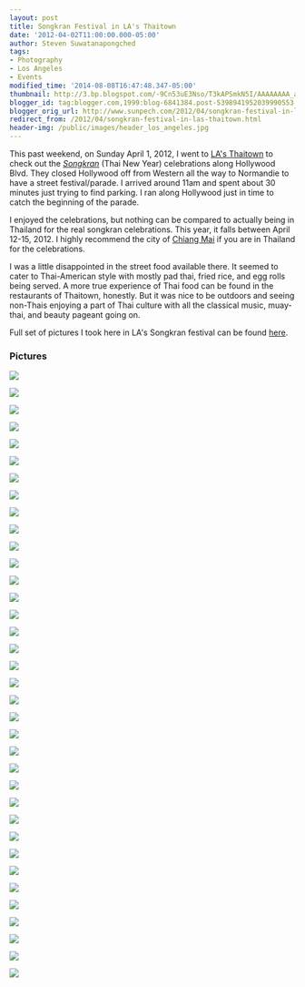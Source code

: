```yaml
---
layout: post
title: Songkran Festival in LA's Thaitown
date: '2012-04-02T11:00:00.000-05:00'
author: Steven Suwatanapongched
tags:
- Photography
- Los Angeles
- Events
modified_time: '2014-08-08T16:47:48.347-05:00'
thumbnail: http://3.bp.blogspot.com/-9Cn53uE3Nso/T3kAPSmkN5I/AAAAAAAA_a4/6-CgD9nFMfY/s600/2012-04-01+at+10-52-11.jpg
blogger_id: tag:blogger.com,1999:blog-6841384.post-5398941952039990553
blogger_orig_url: http://www.sunpech.com/2012/04/songkran-festival-in-las-thaitown.html
redirect_from: /2012/04/songkran-festival-in-las-thaitown.html
header-img: /public/images/header_los_angeles.jpg
---
```


This past weekend, on Sunday April 1, 2012, I went to <a href="http://en.wikipedia.org/wiki/Thai_Town,_Los_Angeles">LA's Thaitown</a> to check out the <a href="http://en.wikipedia.org/wiki/Songkran"><i>Songkran</i></a> (Thai New Year) celebrations along Hollywood Blvd. They closed Hollywood off from Western all the way to Normandie to have a street festival/parade. I arrived around 11am and spent about 30 minutes just trying to find parking. I ran along Hollywood just in time to catch the beginning of the parade.

I enjoyed the celebrations, but nothing can be compared to actually being in Thailand for the real songkran celebrations. This year, it falls between April 12-15, 2012. I highly recommend the city of&nbsp;<a href="http://en.wikipedia.org/wiki/Chiang_Mai">Chiang Mai</a> if you are in Thailand for the celebrations.

I was a little disappointed in the street food available there. It seemed to cater to Thai-American style with mostly pad thai, fried rice, and egg rolls being served. A more true experience of Thai food can be found in the restaurants of Thaitown, honestly. But it was nice to be outdoors and seeing non-Thais enjoying a part of Thai culture with all the classical music, muay-thai, and beauty pageant going on.

Full set of pictures I took here in LA's Songkran festival can be found <a href="https://picasaweb.google.com/101693597219413173200/2012SongkranInLAThaiTown">here</a>.

### Pictures

<a href="http://3.bp.blogspot.com/-9Cn53uE3Nso/T3kAPSmkN5I/AAAAAAAA_a4/6-CgD9nFMfY/s600/2012-04-01+at+10-52-11.jpg"><img border="0"  src="http://3.bp.blogspot.com/-9Cn53uE3Nso/T3kAPSmkN5I/AAAAAAAA_a4/6-CgD9nFMfY/s400/2012-04-01+at+10-52-11.jpg"  /></a>

<a href="http://2.bp.blogspot.com/-y8srqRmOIdI/T3kAdJkXs1I/AAAAAAAA_bo/HDrJ95GVHqc/s600/2012-04-01+at+10-55-00.jpg"><img border="0"  src="http://2.bp.blogspot.com/-y8srqRmOIdI/T3kAdJkXs1I/AAAAAAAA_bo/HDrJ95GVHqc/s400/2012-04-01+at+10-55-00.jpg"  /></a>

<a href="http://4.bp.blogspot.com/-yp2r4SAyNmA/T3kAt4xpuFI/AAAAAAAA_dQ/_rdFNCPubgM/s600/2012-04-01+at+10-58-49.jpg"><img border="0"  src="http://4.bp.blogspot.com/-yp2r4SAyNmA/T3kAt4xpuFI/AAAAAAAA_dQ/_rdFNCPubgM/s400/2012-04-01+at+10-58-49.jpg"  /></a>

<a href="http://3.bp.blogspot.com/-rCjBYrkI5SI/T3kAvXOIYLI/AAAAAAAA_dg/FipiItvyrLk/s600/2012-04-01+at+10-59-41.jpg"><img border="0"  src="http://3.bp.blogspot.com/-rCjBYrkI5SI/T3kAvXOIYLI/AAAAAAAA_dg/FipiItvyrLk/s400/2012-04-01+at+10-59-41.jpg"  /></a>

<a href="http://3.bp.blogspot.com/-TbXIFs0dEAU/T3kA0ZzcZrI/AAAAAAAA_eI/qM77dhBMthg/s600/2012-04-01+at+11-00-44.jpg"><img border="0"  src="http://3.bp.blogspot.com/-TbXIFs0dEAU/T3kA0ZzcZrI/AAAAAAAA_eI/qM77dhBMthg/s400/2012-04-01+at+11-00-44.jpg"  /></a>

<a href="http://4.bp.blogspot.com/-Tz8QOC8lfE8/T3kA2n1Fu1I/AAAAAAAA_eo/uCMOvBbizDU/s600/2012-04-01+at+11-01-16.jpg"><img border="0"  src="http://4.bp.blogspot.com/-Tz8QOC8lfE8/T3kA2n1Fu1I/AAAAAAAA_eo/uCMOvBbizDU/s400/2012-04-01+at+11-01-16.jpg"  /></a>

<a href="http://2.bp.blogspot.com/-8wGOXJIn1Pg/T3kA_f2MFNI/AAAAAAAA_fg/AIyPG-NSCvo/s600/2012-04-01+at+11-02-46.jpg"><img border="0"  src="http://2.bp.blogspot.com/-8wGOXJIn1Pg/T3kA_f2MFNI/AAAAAAAA_fg/AIyPG-NSCvo/s400/2012-04-01+at+11-02-46.jpg"  /></a>

<a href="http://2.bp.blogspot.com/-sngidA9004U/T3kBAMba44I/AAAAAAAA_fo/vehgFjdePRg/s600/2012-04-01+at+11-03-31.jpg"><img border="0"  src="http://2.bp.blogspot.com/-sngidA9004U/T3kBAMba44I/AAAAAAAA_fo/vehgFjdePRg/s400/2012-04-01+at+11-03-31.jpg"  /></a>

<a href="http://3.bp.blogspot.com/-XpTJxAQTIeE/T3kBh8tcZ5I/AAAAAAAA_jY/9ZktJpNruu4/s600/2012-04-01+at+11-09-08.jpg"><img border="0"  src="http://3.bp.blogspot.com/-XpTJxAQTIeE/T3kBh8tcZ5I/AAAAAAAA_jY/9ZktJpNruu4/s400/2012-04-01+at+11-09-08.jpg"  /></a>

<a href="http://2.bp.blogspot.com/-a9VP5KrZFVg/T3kBx2tojjI/AAAAAAAA_lM/xvUTV7P8Bio/s600/2012-04-01+at+11-21-20.jpg"><img border="0"  src="http://2.bp.blogspot.com/-a9VP5KrZFVg/T3kBx2tojjI/AAAAAAAA_lM/xvUTV7P8Bio/s400/2012-04-01+at+11-21-20.jpg"  /></a>

<a href="http://4.bp.blogspot.com/-_3HgCoKq8Hs/T3kBzWvBDtI/AAAAAAAA_lY/xG_X881e7uQ/s600/2012-04-01+at+11-22-24.jpg"><img border="0"  src="http://4.bp.blogspot.com/-_3HgCoKq8Hs/T3kBzWvBDtI/AAAAAAAA_lY/xG_X881e7uQ/s400/2012-04-01+at+11-22-24.jpg"  /></a>

<a href="http://4.bp.blogspot.com/-6bsXLoKZ7kU/T3kB7CT-7gI/AAAAAAAA_mQ/NgdyC8QAQ8w/s600/2012-04-01+at+11-25-02.jpg"><img border="0"  src="http://4.bp.blogspot.com/-6bsXLoKZ7kU/T3kB7CT-7gI/AAAAAAAA_mQ/NgdyC8QAQ8w/s400/2012-04-01+at+11-25-02.jpg"  /></a>

<a href="http://3.bp.blogspot.com/-38Rbz7r06nI/T3kCABnfDNI/AAAAAAAA_mw/B7EvMsd1QM8/s600/2012-04-01+at+11-26-01.jpg"><img border="0"  src="http://3.bp.blogspot.com/-38Rbz7r06nI/T3kCABnfDNI/AAAAAAAA_mw/B7EvMsd1QM8/s400/2012-04-01+at+11-26-01.jpg"  /></a>

<a href="http://3.bp.blogspot.com/-4qHqYtv_L1w/T3kCGSHJvMI/AAAAAAAA_ng/77lMqYpAkhg/s600/2012-04-01+at+11-27-04.jpg"><img border="0"  src="http://3.bp.blogspot.com/-4qHqYtv_L1w/T3kCGSHJvMI/AAAAAAAA_ng/77lMqYpAkhg/s400/2012-04-01+at+11-27-04.jpg"  /></a>

<a href="http://1.bp.blogspot.com/-HLigX5GIzW8/T3kCKIv66wI/AAAAAAAA_n4/oCoJQU2eyUQ/s600/2012-04-01+at+11-27-53.jpg"><img border="0"  src="http://1.bp.blogspot.com/-HLigX5GIzW8/T3kCKIv66wI/AAAAAAAA_n4/oCoJQU2eyUQ/s400/2012-04-01+at+11-27-53.jpg"  /></a>

<a href="http://4.bp.blogspot.com/-f6XNytQtSls/T3kCPWuBZFI/AAAAAAAA_oY/bukM2AlUu8Y/s600/2012-04-01+at+11-29-15.jpg"><img border="0"  src="http://4.bp.blogspot.com/-f6XNytQtSls/T3kCPWuBZFI/AAAAAAAA_oY/bukM2AlUu8Y/s400/2012-04-01+at+11-29-15.jpg"  /></a>

<a href="http://3.bp.blogspot.com/-xVJFecPP2Wg/T3kCQH3_GRI/AAAAAAAA_og/FenF34oCJd8/s600/2012-04-01+at+11-29-25.jpg"><img border="0"  src="http://3.bp.blogspot.com/-xVJFecPP2Wg/T3kCQH3_GRI/AAAAAAAA_og/FenF34oCJd8/s400/2012-04-01+at+11-29-25.jpg"  /></a>

<a href="http://1.bp.blogspot.com/-8NDsGAuNtMI/T3kCS__WVbI/AAAAAAAA_o4/CaQgdcWBDPQ/s600/2012-04-01+at+11-30-03.jpg"><img border="0"  src="http://1.bp.blogspot.com/-8NDsGAuNtMI/T3kCS__WVbI/AAAAAAAA_o4/CaQgdcWBDPQ/s400/2012-04-01+at+11-30-03.jpg"  /></a>

<a href="http://4.bp.blogspot.com/-AgnQrxYsNx8/T3kCXoIo1lI/AAAAAAAA_pY/q3GfZnBd9ag/s600/2012-04-01+at+11-31-08.jpg"><img border="0"  src="http://4.bp.blogspot.com/-AgnQrxYsNx8/T3kCXoIo1lI/AAAAAAAA_pY/q3GfZnBd9ag/s400/2012-04-01+at+11-31-08.jpg"  /></a>

<a href="http://1.bp.blogspot.com/-BCACTz5lwnA/T3kClvHuH3I/AAAAAAAA_rI/ndUxJ4yo-G0/s600/2012-04-01+at+11-36-46.jpg"><img border="0"  src="http://1.bp.blogspot.com/-BCACTz5lwnA/T3kClvHuH3I/AAAAAAAA_rI/ndUxJ4yo-G0/s400/2012-04-01+at+11-36-46.jpg"  /></a>

<a href="http://1.bp.blogspot.com/-0aPrj30B8zQ/T3kCpX8ffYI/AAAAAAAA_rg/DlkbC6uNr4E/s600/2012-04-01+at+11-37-22.jpg"><img border="0"  src="http://1.bp.blogspot.com/-0aPrj30B8zQ/T3kCpX8ffYI/AAAAAAAA_rg/DlkbC6uNr4E/s400/2012-04-01+at+11-37-22.jpg"  /></a>

<a href="http://3.bp.blogspot.com/-BMpTIdENvwc/T3kC1kKWnVI/AAAAAAAA_tA/CV6t3Ay7CdM/s600/2012-04-01+at+11-43-16.jpg"><img border="0"  src="http://3.bp.blogspot.com/-BMpTIdENvwc/T3kC1kKWnVI/AAAAAAAA_tA/CV6t3Ay7CdM/s400/2012-04-01+at+11-43-16.jpg"  /></a>

<a href="http://4.bp.blogspot.com/-yNE9IooF4CM/T3kC8ry8roI/AAAAAAAA_t4/NdYqOqfaAns/s600/2012-04-01+at+11-46-58.jpg"><img border="0"  src="http://4.bp.blogspot.com/-yNE9IooF4CM/T3kC8ry8roI/AAAAAAAA_t4/NdYqOqfaAns/s400/2012-04-01+at+11-46-58.jpg"  /></a>

<a href="http://2.bp.blogspot.com/-OWG3TtqLcVg/T3kDIbuYouI/AAAAAAAA_vI/b8XPsUeTTuQ/s600/2012-04-01+at+11-51-44.jpg"><img border="0"  src="http://2.bp.blogspot.com/-OWG3TtqLcVg/T3kDIbuYouI/AAAAAAAA_vI/b8XPsUeTTuQ/s400/2012-04-01+at+11-51-44.jpg"  /></a>

<a href="http://2.bp.blogspot.com/--y1J1hQCvZI/T3kDQsWXBcI/AAAAAAAA_wI/Q1k5mLpcjIE/s600/2012-04-01+at+12-08-44.jpg"><img border="0"  src="http://2.bp.blogspot.com/--y1J1hQCvZI/T3kDQsWXBcI/AAAAAAAA_wI/Q1k5mLpcjIE/s400/2012-04-01+at+12-08-44.jpg"  /></a>

<a href="http://4.bp.blogspot.com/-6hEtGOZ8wnI/T3kDSHahuTI/AAAAAAAA_wY/ZPXXfYAM9nA/s600/2012-04-01+at+12-08-47+%25281%2529.jpg"><img border="0"  src="http://4.bp.blogspot.com/-6hEtGOZ8wnI/T3kDSHahuTI/AAAAAAAA_wY/ZPXXfYAM9nA/s400/2012-04-01+at+12-08-47+%25281%2529.jpg"  /></a>

<a href="http://4.bp.blogspot.com/-7GHafRUvP_Y/T3kDU1wmadI/AAAAAAAA_ww/1mx0Sj6UWaY/s600/2012-04-01+at+12-09-19.jpg"><img border="0"  src="http://4.bp.blogspot.com/-7GHafRUvP_Y/T3kDU1wmadI/AAAAAAAA_ww/1mx0Sj6UWaY/s400/2012-04-01+at+12-09-19.jpg"  /></a>

<a href="http://4.bp.blogspot.com/-BbQbaChL5HI/T3kDXbVwJWI/AAAAAAAA_xA/wshGsif_8Qg/s600/2012-04-01+at+12-12-00.jpg"><img border="0"  src="http://4.bp.blogspot.com/-BbQbaChL5HI/T3kDXbVwJWI/AAAAAAAA_xA/wshGsif_8Qg/s400/2012-04-01+at+12-12-00.jpg"  /></a>

<a href="http://3.bp.blogspot.com/-F2lG60Xxt3E/T3kDbSl7Y1I/AAAAAAAA_xg/aDE602BdT_8/s600/2012-04-01+at+12-42-28.jpg"><img border="0"  src="http://3.bp.blogspot.com/-F2lG60Xxt3E/T3kDbSl7Y1I/AAAAAAAA_xg/aDE602BdT_8/s400/2012-04-01+at+12-42-28.jpg"  /></a>

<a href="http://1.bp.blogspot.com/-0Tq_-lJwv2g/T3kDczh26FI/AAAAAAAA_xo/_-ev3-lsQvg/s600/2012-04-01+at+12-44-16.jpg"><img border="0"  src="http://1.bp.blogspot.com/-0Tq_-lJwv2g/T3kDczh26FI/AAAAAAAA_xo/_-ev3-lsQvg/s400/2012-04-01+at+12-44-16.jpg"  /></a>

<a href="http://2.bp.blogspot.com/-NQnWRZRbGls/T3kDkk9-JPI/AAAAAAAA_yg/ULPILR4ZVa8/s600/2012-04-01+at+13-06-20.jpg"><img border="0"  src="http://2.bp.blogspot.com/-NQnWRZRbGls/T3kDkk9-JPI/AAAAAAAA_yg/ULPILR4ZVa8/s400/2012-04-01+at+13-06-20.jpg"  /></a>

<a href="http://1.bp.blogspot.com/-T4_pZOel_-I/T3kDlrl1W-I/AAAAAAAA_yo/OrNDHln2Zd4/s600/2012-04-01+at+13-06-21.jpg"><img border="0"  src="http://1.bp.blogspot.com/-T4_pZOel_-I/T3kDlrl1W-I/AAAAAAAA_yo/OrNDHln2Zd4/s400/2012-04-01+at+13-06-21.jpg"  /></a>

<a href="http://4.bp.blogspot.com/-M3Z05oUriJA/T3kDqgepgGI/AAAAAAAA_zQ/3-24HQoSiiA/s600/2012-04-01+at+13-06-45.jpg"><img border="0"  src="http://4.bp.blogspot.com/-M3Z05oUriJA/T3kDqgepgGI/AAAAAAAA_zQ/3-24HQoSiiA/s400/2012-04-01+at+13-06-45.jpg"  /></a>

<a href="http://3.bp.blogspot.com/-JJyjaejnTTg/T3kDs_io1kI/AAAAAAAA_zg/oAwyRncDJ6g/s600/2012-04-01+at+13-21-29.jpg"><img border="0"  src="http://3.bp.blogspot.com/-JJyjaejnTTg/T3kDs_io1kI/AAAAAAAA_zg/oAwyRncDJ6g/s400/2012-04-01+at+13-21-29.jpg"  /></a>

<a href="http://3.bp.blogspot.com/-ZZLcIUFqP4Q/T3kD5RSEumI/AAAAAAAA_0w/FVW1LgYG7jc/s600/2012-04-01+at+13-35-39+%25281%2529.jpg"><img border="0"  src="http://3.bp.blogspot.com/-ZZLcIUFqP4Q/T3kD5RSEumI/AAAAAAAA_0w/FVW1LgYG7jc/s400/2012-04-01+at+13-35-39+%25281%2529.jpg"  /></a>

<a href="http://2.bp.blogspot.com/-9oIYsBiYNaE/T3kEE64TkPI/AAAAAAAA_2Q/5IChRJsNBn4/s600/2012-04-01+at+13-44-48.jpg"><img border="0"  src="http://2.bp.blogspot.com/-9oIYsBiYNaE/T3kEE64TkPI/AAAAAAAA_2Q/5IChRJsNBn4/s400/2012-04-01+at+13-44-48.jpg"  /></a>
